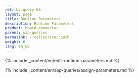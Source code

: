 ```yaml
---
ref: bc-query-06
layout: page
title: Runtime Parameters
description: Runtime Parameters
product: board-connector
parent: sap-queries
permalink: /:collection/:path
weight: 6
lang: en_GB
---
```


{% include _content/en/edit-runtime-parameters.md %}

{% include _content/en/sap-queries/assign-parameters.md %}